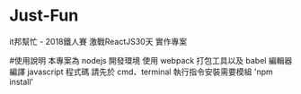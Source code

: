 # Just-Fun
it邦幫忙 - 2018鐵人賽 激戰ReactJS30天 實作專案

#使用說明
本專案為 nodejs 開發環境
使用 webpack 打包工具以及 babel 編輯器編譯 javascript 程式碼
請先於 cmd、terminal 執行指令安裝需要模組
'npm install'
